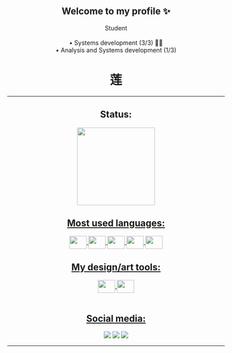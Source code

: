 ###
<div align="center">
<h2>Welcome to my profile ✨</h2>
    <a> Student </a>
    <br/>
   
 <br/>
    <a> • Systems development (3/3) 👨‍🎓</a>
 <br/>
    <a> • Analysis and Systems development (1/3)</a>
 <br/>
    <h1> 莲 </h1>

</div>
<hr/>
<div align="center">
  <h2>Status: </h2>
  <a href="https://github.com/PontesDiogo">
  <img height="180em" src="https://github-readme-stats.vercel.app/api?username=L00utop&show_icons=true&theme=dracula&include_all_commits=true&count_private=true"/>
</div>

<div style="display: inline_block">
  <h2 align="center">Most used languages: </h2>
  <div align="center">
  <img align="center"  height="30" width="40" src="https://cdn.jsdelivr.net/gh/devicons/devicon/icons/html5/html5-original.svg"/>
  <img align="center"  height="30" width="40" src="https://cdn.jsdelivr.net/gh/devicons/devicon/icons/css3/css3-original.svg"/>
  <img align="center"  height="30" width="40" src="https://cdn.jsdelivr.net/gh/devicons/devicon/icons/react/react-original.svg"/>
  <img align="center"  height="30" width="40" src="https://cdn.jsdelivr.net/gh/devicons/devicon/icons/javascript/javascript-original.svg"/>
  <img align="center"  height="30" width="40" src="https://cdn.jsdelivr.net/gh/devicons/devicon/icons/mysql/mysql-original.svg"/>
  </div>
</div>
<div style="display: inline_block">
  <h2 align="center">My design/art tools: </h2>
  <div align="center">
  <img align="center"  height="30" width="40" src="https://cdn.jsdelivr.net/gh/devicons/devicon/icons/illustrator/illustrator-plain.svg"/>
  <img align="center"  height="30" width="40" src="https://cdn.jsdelivr.net/gh/devicons/devicon/icons/photoshop/photoshop-plain.svg"/>
  </div>
</div>
<br/>
<div align="center">
<h2>Social media: </h2>
    <a href="https://www.instagram.com/diogoo.gp"><img src="https://img.shields.io/badge/Instagram-E4405F?style=for-the-badge&logo=instagram&logoColor=white" ></a>
    <a href="https://open.spotify.com/user/31pdza5tx4ilx5v2obmytuv6yzim?si=28a1f505d69d4136"><img src="https://img.shields.io/badge/Spotify-1ED760?&style=for-the-badge&logo=spotify&logoColor=white" ></a>
    <a href="https://steamcommunity.com/id/_deogoo/"><img src="https://img.shields.io/badge/Steam-000000?style=for-the-badge&logo=steam&logoColor=white"></a>
   
    
</div>
<hr/>   
